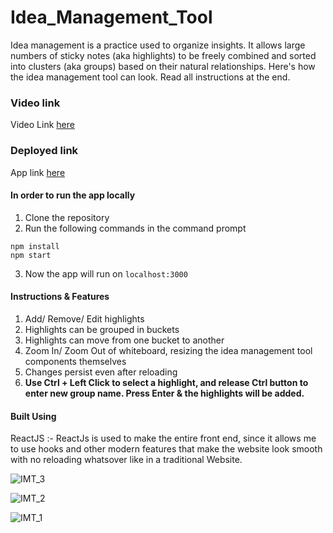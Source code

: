 # Idea_Management_Tool
Idea management is a practice used to organize insights. It allows large numbers of sticky notes (aka highlights) to be freely combined and sorted into clusters (aka groups) based on their natural relationships. Here's how the idea management tool can look. Read all instructions at the end.

### Video link
Video Link <a href = "https://drive.google.com/file/d/1z0g1VCrL3ABfff8JHL_jojndF1RqE5oC/view?usp=sharing"> here </a>

### Deployed link
App link <a href="https://idemanagementtool.herokuapp.com/">here</a>

#### In order to run the app locally
  1. Clone the repository
  2. Run the following commands in the command prompt
```
npm install
npm start
```
  3. Now the app will run on `localhost:3000`
#### Instructions & Features
  1. Add/ Remove/ Edit highlights
  2. Highlights can be grouped in buckets
  3. Highlights can move from one bucket to another
  4. Zoom In/ Zoom Out of whiteboard, resizing the idea management tool components themselves
  5. Changes persist even after reloading
  6. <b> Use Ctrl + Left Click to select a highlight, and release Ctrl button to enter new group name. Press Enter & the highlights will be added. </b>

#### Built Using
ReactJS :- ReactJs is used to make the entire front end, since it allows me to use hooks and other modern features that make the website look smooth with no reloading whatsover like in a traditional Website.

![IMT_3](https://user-images.githubusercontent.com/66859083/149096199-825e0e37-49df-427a-a0a4-09cdbab06e01.png)

![IMT_2](https://user-images.githubusercontent.com/66859083/149096257-09753286-735f-4671-a730-b7bc6ea20655.png)

![IMT_1](https://user-images.githubusercontent.com/66859083/149096314-a68d97fd-1b5d-40cc-a84c-3b7a90b1c4b5.png)